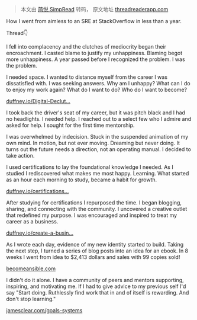 > 本文由 [简悦 SimpRead](http://ksria.com/simpread/) 转码， 原文地址 [threadreaderapp.com](https://threadreaderapp.com/thread/1266343927067574272.html)

How I went from aimless to an SRE at StackOverflow in less than a year.

Thread👇

I fell into complacency and the clutches of mediocrity began their encroachment. I casted blame to justify my unhappiness. Blaming begot more unhappiness. A year passed before I recognized the problem. I was the problem.

I needed space. I wanted to distance myself from the career I was dissatisfied with. I was seeking answers. Why am I unhappy? What can I do to enjoy my work again? What do I want to do? Who do I want to become?

[duffney.io/Digital-Declut…](http://duffney.io/Digital-Declutter-Discover-SelfRelection-and-DeepThought)

I took back the driver's seat of my career, but it was pitch black and I had no headlights. I needed help. I reached out to a select few who I admire and asked for help. I sought for the first time mentorship.

I was overwhelmed by indecision. Stuck in the suspended animation of my own mind. In motion, but not ever moving. Dreaming but never doing. It turns out the future needs a direction, not an operating manual. I decided to take action.

I used certifications to lay the foundational knowledge I needed. As I studied I rediscovered what makes me most happy. Learning. What started as an hour each morning to study, became a habit for growth.

[duffney.io/certifications…](http://duffney.io/certifications-dont-matter-but-they-do-matter)

After studying for certifications I repurposed the time. I began blogging, sharing, and connecting with the community. I uncovered a creative outlet that redefined my purpose. I was encouraged and inspired to treat my career as a business.

[duffney.io/create-a-busin…](http://duffney.io/create-a-business-from-a-creative-outlet)

As I wrote each day, evidence of my new identity started to build. Taking the next step, I turned a series of blog posts into an idea for an ebook. In 8 weeks I went from idea to $2,413 dollars and sales with 99 copies sold!

[becomeansible.com](https://becomeansible.com/)

I didn't do it alone. I have a community of peers and mentors supporting, inspiring, and motivating me. If I had to give advice to my previous self I'd say "Start doing. Ruthlessly find work that in and of itself is rewarding. And don't stop learning."

[jamesclear.com/goals-systems](https://jamesclear.com/goals-systems)